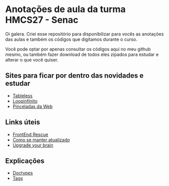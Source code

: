 # Anotações de aula da turma HMCS27 - Senac
Oi galera. Criei esse repositório para disponibilizar para vocês as anotações das aulas e também os códigos que digitamos durante o curso.

Você pode optar por apenas consultar os códigos aqui no meu github mesmo, ou também fazer download de todos eles zipados para estudar e alterar o que você quiser.


## Sites para ficar por dentro das novidades e estudar

* [Tableless](http://tableless.com.br/)
* [Loopinfinito](http://loopinfinito.com.br/)
* [Pinceladas da Web](http://www.pinceladasdaweb.com.br/blog/)


## Links úteis

* [FrontEnd Rescue](http://uptodate.frontendrescue.org/)
* [Como se manter atualizado](http://oswaldoacauan.github.io/keep-up-to-date-brazuca/)
* [Upgrade your brain](https://github.com/pinceladasdaweb/Upgrade-your-brain)


## Explicações
* [Doctypes](https://github.com/wbruno/senac-html5-css3/blob/master/DOCTYPEs.md)
* [Tags](https://github.com/wbruno/senac-html5-css3/blob/master/TAGs.md)
